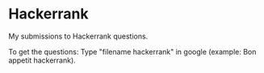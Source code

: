 # Hackerrank
My submissions to Hackerrank questions.

To get the questions:
Type "filename hackerrank" in google
(example: Bon appetit hackerrank).
